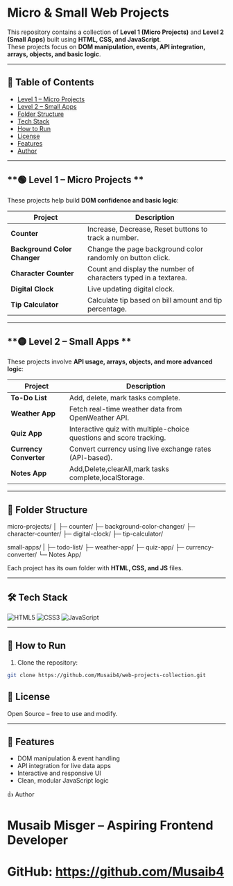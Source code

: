 # Micro & Small Web Projects

This repository contains a collection of **Level 1 (Micro Projects)** and **Level 2 (Small Apps)** built using **HTML, CSS, and JavaScript**.  
These projects focus on **DOM manipulation, events, API integration, arrays, objects, and basic logic**.  

---

## 📑 Table of Contents

- [Level 1 – Micro Projects](#-level-1--micro-projects-)
- [Level 2 – Small Apps](#-level-2--small-apps-)
- [Folder Structure](#-folder-structure)
- [Tech Stack](#-tech-stack)
- [How to Run](#-how-to-run)
- [License](#-license)
- [Features](#-features)
- [Author](#-author)

---

## **🟢 Level 1 – Micro Projects **

These projects help build **DOM confidence and basic logic**:

| Project | Description |
|---------|-------------|
| **Counter** | Increase, Decrease, Reset buttons to track a number. |
| **Background Color Changer** | Change the page background color randomly on button click. |
| **Character Counter** | Count and display the number of characters typed in a textarea. |
| **Digital Clock** | Live updating digital clock. |
| **Tip Calculator** | Calculate tip based on bill amount and tip percentage. |

---

## **🟡 Level 2 – Small Apps **

These projects involve **API usage, arrays, objects, and more advanced logic**:

| Project | Description |
|---------|-------------|
| **To-Do List** | Add, delete, mark tasks complete. |
| **Weather App** | Fetch real-time weather data from OpenWeather API. |
| **Quiz App** | Interactive quiz with multiple-choice questions and score tracking. |
| **Currency Converter** | Convert currency using live exchange rates (API-based). |
| **Notes App** | Add,Delete,clearAll,mark tasks complete,localStorage. |
---

## **📂 Folder Structure**

micro-projects/
│
├─ counter/
├─ background-color-changer/
├─ character-counter/
├─ digital-clock/
├─ tip-calculator/

small-apps/
|
├─ todo-list/
├─ weather-app/
├─ quiz-app/
├─ currency-converter/
└─ Notes App/


Each project has its own folder with **HTML, CSS, and JS** files.

---

## 🛠 Tech Stack

![HTML5](https://img.shields.io/badge/HTML5-E34F26?style=flat&logo=html5&logoColor=white)
![CSS3](https://img.shields.io/badge/CSS3-1572B6?style=flat&logo=css3&logoColor=white)
![JavaScript](https://img.shields.io/badge/JavaScript-F7DF1E?style=flat&logo=javascript&logoColor=black)

---

## **🚀 How to Run**

1. Clone the repository:
```bash
git clone https://github.com/Musaib4/web-projects-collection.git
```

## 📄 License

Open Source – free to use and modify.

---

## 📌 Features

- DOM manipulation & event handling
- API integration for live data apps
- Interactive and responsive UI
- Clean, modular JavaScript logic

👍 Author

# Musaib Misger – Aspiring Frontend Developer
# GitHub: https://github.com/Musaib4
